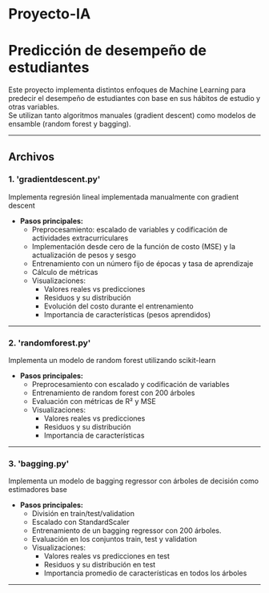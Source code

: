 # Proyecto-IA

# Predicción de desempeño de estudiantes

Este proyecto implementa distintos enfoques de Machine Learning para predecir el desempeño de estudiantes con base en sus hábitos de estudio y otras variables.  
Se utilizan tanto algoritmos manuales (gradient descent) como modelos de ensamble (random forest y bagging).

---

## Archivos

### 1. 'gradientdescent.py'
Implementa regresión lineal implementada manualmente con gradient descent

- **Pasos principales:**
  - Preprocesamiento: escalado de variables y codificación de actividades extracurriculares
  - Implementación desde cero de la función de costo (MSE) y la actualización de pesos y sesgo
  - Entrenamiento con un número fijo de épocas y tasa de aprendizaje
  - Cálculo de métricas
  - Visualizaciones:
    - Valores reales vs predicciones
    - Residuos y su distribución
    - Evolución del costo durante el entrenamiento
    - Importancia de características (pesos aprendidos)

---

### 2. 'randomforest.py'
Implementa un modelo de random forest utilizando scikit-learn

- **Pasos principales:**
  - Preprocesamiento con escalado y codificación de variables
  - Entrenamiento de random forest con 200 árboles
  - Evaluación con métricas de R² y MSE
  - Visualizaciones:
    - Valores reales vs predicciones
    - Residuos y su distribución
    - Importancia de características
    
---

### 3. 'bagging.py'
Implementa un modelo de bagging regressor con árboles de decisión como estimadores base

- **Pasos principales:**
  - División en train/test/validation
  - Escalado con StandardScaler
  - Entrenamiento de un bagging regressor con 200 árboles.
  - Evaluación en los conjuntos train, test y validation
  - Visualizaciones:
    - Valores reales vs predicciones en test
    - Residuos y su distribución en test
    - Importancia promedio de características en todos los árboles

---
